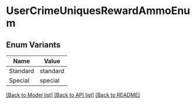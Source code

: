 # UserCrimeUniquesRewardAmmoEnum

## Enum Variants

| Name | Value |
|---- | -----|
| Standard | standard |
| Special | special |


[[Back to Model list]](../README.md#documentation-for-models) [[Back to API list]](../README.md#documentation-for-api-endpoints) [[Back to README]](../README.md)


